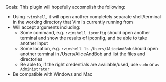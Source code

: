 Goals:
This plugin will hopefully accomplish the following:
* Using ```:vimshell```, it will open another completely separate shell/terminal in the working directory that Vim is currently running from
* Will accept arguments including:
	* Some command, e.g. ```:vimshell ipconfig``` should open another terminal and show the results of ipconfig, and be able to take another input
	* Some location, e.g. ```:vimshell ls /Users/AliceAndBob``` should open another terminal in /Users/AliceAndBob and list the files and directories
	* Be able to, if the right credentials are available/used, use ```sudo``` or ```as Administrator```
* Be compatible with Windows and Mac
